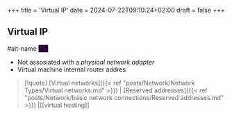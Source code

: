 +++
title = 'Virtual IP'
date = 2024-07-22T09:10:24+02:00
draft = false
+++

## Virtual IP
#alt-name <mark style="background: #3B0343;">VIP</mark>
- Not assosiated with a *physical network adapter* 
- Virtual machine internal router addres 

>[!quote] [Virtual networks]({{< ref "posts/Network/Network Types/Virtual networks.md" >}}) | [Reserved addresses]({{< ref "posts/Network/basic network connections/Reserved addresses.md" >}}) |[[virtual hosting]]